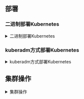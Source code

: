 ## 部署

### 二进制部署Kubernetes

<details>
<summary>二进制部署Kubernetes</summary>

> 

准备环境

```
1、关闭防⽕墙和selinux
2、关闭交换空间：
临时关闭：swapoff -a
永久关闭：
vi /etc/fstab
找到如下内容：注释或删除
#/dev/sdX none swap sw 0 0
3、做域名解析
vi etc/hosts
192.168.209.143 k8s-master
192.168.209.11 k8s-node1
192.168.209.12 k8s-node2
```

#### k8s-master

<details>
<summary>k8s-master</summary>

> 

1、下载cfssl工具

```
wget https://pkg.cfssl.org/R1.2/cfssl_linux-amd64
wget https://pkg.cfssl.org/R1.2/cfssljson_linux-amd64
wget https://pkg.cfssl.org/R1.2/cfssl-certinfo_linux-amd64
```

1-1、授予权限

```
chmod +x cfssl_linux-amd64 cfssljson_linux-amd64 cfssl-certinfo_linux-amd64
```

1-2、移动目录

```
mv cfssl_linux-amd64 /usr/local/bin/cfssl
mv cfssljson_linux-amd64 /usr/local/bin/cfssljson
mv cfssl-certinfo_linux-amd64 /usr/local/bin/cfssl-certinfo
```

1-3、生成etcd证书

```
mkdir cert
cd cert/
```

> vim ca-config.json

```
{
 "signing": {
   "default": {
     "expiry": "87600h"
   },
   "profiles": {
     "www": {
       "expiry": "87600h",
       "usages": [
         "signing",
         "key encipherment",
         "server auth",
         "client auth"
       ]
     }
   }
 }
}
```

> vim ca-csr.json

```
{
    "CN": "etcd CA",
    "key": {
        "algo": "rsa",
        "size": 2048
    },
    "names": [
        {
            "C": "CN",
            "L": "Beijing",
            "ST": "Beijing"
        }
    ]
}
```

> vim server-csr.json

```
{
    "CN": "etcd",
    "hosts": [
        "192.168.209.143",
        "192.168.209.11",
        "192.168.209.12"
    ],
    "key": {
        "algo": "rsa",
        "size": 2048
    },
    "names": [
        {
            "C": "CN",
            "L": "BeiJing",
            "ST": "BeiJing"
        }
    ]
}
```

1-4、生成ca证书

```
cfssl gencert -initca ca-csr.json | cfssljson -bare ca -
```

```
cfssl gencert -ca=ca.pem -ca-key=ca-key.pem -config=ca-config.json -profile=www server-csr.json | cfssljson -bare server
```

```
效果示例：
[root@k8s-master cert] ls *pem
ca-key.pem ca.pem server-key.pem server.pem

server.pem 要用的证书
server-key.pem 要用的私钥
```

</details>

#### k8s-master & k8s-node

<details>
<summary>k8s-master & k8s-node</summary>

> 

1、安装Etcd

```
wget https://github.com/etcd-io/etcd/releases/download/v3.2.12/etcd-v3.2.12-linux-amd64.tar.gz
```

```
mkdir /opt/etcd/{bin,cfg,ssl} -p 
tar zxvf etcd-v3.2.12-linux-amd64.tar.gz
mv etcd-v3.2.12-linux-amd64/{etcd,etcdctl} /opt/etcd/bin/
```

1-1、编写配置文件

> vim /opt/etcd/cfg/etcd

```
#[Member]
ETCD_NAME="etcd01"
ETCD_DATA_DIR="/var/lib/etcd/default.etcd"
ETCD_LISTEN_PEER_URLS="https://192.168.209.143:2380"
ETCD_LISTEN_CLIENT_URLS="https://192.168.209.143:2379"
#[Clustering]
ETCD_INITIAL_ADVERTISE_PEER_URLS="https://192.168.209.143:2380"
ETCD_ADVERTISE_CLIENT_URLS="https://192.168.209.143:2379"
ETCD_INITIAL_CLUSTER="etcd01=https://192.168.209.143:2380,etcd02=https://192.168.209.11:2380,etcd03=https://192.168.209.12:2380"
ETCD_INITIAL_CLUSTER_TOKEN="etcd-cluster"
ETCD_INITIAL_CLUSTER_STATE="new"
```

**解释：**

```
#[Member]
ETCD_NAME="etcd01" #节点名称，各个节点不能相同
ETCD_DATA_DIR="/var/lib/etcd/default.etcd"
ETCD_LISTEN_PEER_URLS="https://192.168.209.143:2380" #写每个节点自己的ip
ETCD_LISTEN_CLIENT_URLS="https://192.168.209.143:2379" #写每个节点自己的ip
#[Clustering]
ETCD_INITIAL_ADVERTISE_PEER_URLS="https://192.168.209.143:2380" #写每个节点的ip
ETCD_ADVERTISE_CLIENT_URLS="https://192.168.209.143:2379" #写每个节点的ip
ETCD_INITIAL_CLUSTER="etcd01=https://192.168.209.143:2380,etcd02=https://192.168.209.11:2380,etcd03=https://192.168.209.12:2380"
ETCD_INITIAL_CLUSTER_TOKEN="etcd-cluster"
ETCD_INITIAL_CLUSTER_STATE="new"

* ETCD_NAME 节点名称,每个节点名称不⼀样
* ETCD_DATA_DIR 存储数据⽬录(他是⼀个数据库，不是存在内存的，存在硬盘中的，所有和k8s
有关的信息都会存到etcd⾥面的)
* ETCD_LISTEN_PEER_URLS 集群通信监听地址
* ETCD_LISTEN_CLIENT_URLS 客户端访问监听地址
* ETCD_INITIAL_ADVERTISE_PEER_URLS 集群通告地址
* ETCD_ADVERTISE_CLIENT_URLS 客户端通告地址
* ETCD_INITIAL_CLUSTER 集群节点地址
* ETCD_INITIAL_CLUSTER_TOKEN 集群Token
* ETCD_INITIAL_CLUSTER_STATE 加⼊集群的当前状态，new是新集群，existing表示加⼊已有集群
```

1-2、配置systemctl管理Etcd

> vim /usr/lib/systemd/system/etcd.service

```
[Unit]
Description=Etcd Server
After=network.target
After=network-online.target
Wants=network-online.target
[Service]
Type=notify
EnvironmentFile=/opt/etcd/cfg/etcd
ExecStart=/opt/etcd/bin/etcd \
--name=${ETCD_NAME} \
--data-dir=${ETCD_DATA_DIR} \
--listen-peer-urls=${ETCD_LISTEN_PEER_URLS} \
--listen-client-urls=${ETCD_LISTEN_CLIENT_URLS},http://127.0.0.1:2379 \
--advertise-client-urls=${ETCD_ADVERTISE_CLIENT_URLS} \
--initial-advertise-peer-urls=${ETCD_INITIAL_ADVERTISE_PEER_URLS} \
--initial-cluster=${ETCD_INITIAL_CLUSTER} \
--initial-cluster-token=${ETCD_INITIAL_CLUSTER_TOKEN} \
--initial-cluster-state=new \
--cert-file=/opt/etcd/ssl/server.pem \
--key-file=/opt/etcd/ssl/server-key.pem \
--peer-cert-file=/opt/etcd/ssl/server.pem \
--peer-key-file=/opt/etcd/ssl/server-key.pem \
--trusted-ca-file=/opt/etcd/ssl/ca.pem \
--peer-trusted-ca-file=/opt/etcd/ssl/ca.pem
Restart=on-failure
LimitNOFILE=65536
[Install]
WantedBy=multi-user.target
```

1、k8s-master传输证书

```
cd /root/cert/
cp ca*pem server*pem /opt/etcd/ssl
scp ca*pem server*pem k8s-node1:/opt/etcd/ssl
scp ca*pem server*pem k8s-node2:/opt/etcd/ssl
```

2、全部设置开机启动

```
systemctl daemon-reload
systemctl start etcd
systemctl enable etcd
```

3、检查Etcd集群状态

```
/opt/etcd/bin/etcdctl --ca-file=/opt/etcd/ssl/ca.pem --cert-file=/opt/etcd/ssl/server.pem --key-file=/opt/etcd/ssl/server-key.pem --endpoints="https://192.168.209.143:2379,https://192.168.209.11:2379,https://192.168.209.12:2379" cluster-health
```

**成功示例：**

```
member 7bf5e8410987571e is healthy: got healthy result from https://192.168.209.12:2379
member b9b1e4107f37b0bc is healthy: got healthy result from https://192.168.209.11:2379
member b9e4274e43b72901 is healthy: got healthy result from https://192.168.209.143:2379
cluster is healthy
```

</details>

#### 部署flannel网络插件

<details>
<summary>部署flannel网络插件</summary>

> 

> 在node节点部署，如果没有在master部署应用，那就不要在master部署flannel，他是用来给所有 的容器用来通信的。

1、将生成的证书copy到剩下的机器上面

```
scp -r /root/cert/ k8s-node1:/root/
```

```
cd cert
```

2、使用 etcdctl 命令设置 flannel 的网络配置在 etcd 中

```
/opt/etcd/bin/etcdctl --ca-file=ca.pem --cert-file=server.pem --key-file=server-key.pem --endpoints="https://192.168.209.143:2379,https://192.168.209.11:2379,https://192.168.209.12:2379" set /coreos.com/network/config '{ "Network": "172.17.0.0/16", "Backend": { "Type": "vxlan" } }'
```

**以下步骤在规划的每个node节点都操作。**

3、下载Flannel插件安装包

```
wget https://github.com/coreos/flannel/releases/download/v0.10.0/flannel-v0.10.0-linux-amd64.tar.gz
tar zxvf flannel-v0.10.0-linux-amd64.tar.gz
mkdir -pv /opt/kubernetes/bin
mv flanneld mk-docker-opts.sh /opt/kubernetes/bin
```

4、配置Flannel

```
mkdir -p /opt/kubernetes/cfg/
vim /opt/kubernetes/cfg/flanneld
```

```
cat /opt/kubernetes/cfg/flanneld

FLANNEL_OPTIONS="--etcd-endpoints=https://192.168.209.143:2379,https://192.168.209.11:2379,https://192.168.209.12:2379 -etcd-cafile=/opt/etcd/ssl/ca.pem -etcd-certfile=/opt/etcd/ssl/server.pem -etcd-keyfile=/opt/etcd/ssl/server-key.pem"
```

5、配置systemctl启动Flannel

```
vim /usr/lib/systemd/system/flanneld.service

[Unit]
Description=Flanneld overlay address etcd agent
After=network-online.target network.target
Before=docker.service
[Service]
Type=notify
EnvironmentFile=/opt/kubernetes/cfg/flanneld
ExecStart=/opt/kubernetes/bin/flanneld --ip-masq $FLANNEL_OPTIONS
ExecStartPost=/opt/kubernetes/bin/mk-docker-opts.sh -k DOCKER_NETWORK_OPTIONS -d /run/flannel/subnet.env
Restart=on-failure

[Install]
WantedBy=multi-user.target
```

6、配置Docker的启动项

> 配置Docker启动指定⼦网段：可以将源文件直接覆盖掉

```
vim /usr/lib/systemd/system/docker.service

[Unit]
Description=Docker Application Container Engine
Documentation=https://docs.docker.com
After=network-online.target firewalld.service
Wants=network-online.target
[Service]
Type=notify
EnvironmentFile=/run/flannel/subnet.env
ExecStart=/usr/bin/dockerd $DOCKER_NETWORK_OPTIONS
ExecReload=/bin/kill -s HUP $MAINPID
LimitNOFILE=infinity
LimitNPROC=infinity
LimitCORE=infinity
TimeoutStartSec=0
Delegate=yes
KillMode=process
Restart=on-failure
StartLimitBurst=3
StartLimitInterval=60s
[Install]
WantedBy=multi-user.target
```

7、重启flannel和docker

```
systemctl daemon-reload
systemctl start flanneld
systemctl enable flanneld etcd docker
systemctl restart docker
```

8、测试

```
node1 :
$ ip -a
找到docker的地址，去node2 ping

node2 :
$ ip -a
找到docker 地址  去node1 ping
```

</details>

#### 在Master节点部署组件

<details>
<summary>在Master节点部署组件</summary>

> 

##### 准备证书

<details>
<summary>准备证书</summary>

> 

> 部署Kubernetes之前⼀定要确保etcd、flannel、docker是正常工作的，否则先解决问题再继续。
> 检查etcd：
> /opt/etcd/bin/etcdctl --ca-file=/opt/etcd/ssl/ca.pem --cert-file=/opt/etcd/ssl/server.pem --key-file=/opt/etcd/ssl/server-key.pem --endpoints="https://192.168.209.143:2379,https://192.168.209.11:2379,https://192.168.209.12:2379" cluster-health

1、生成证书（给api-server创建的证书，别的服务访问api-server的时候需要通过证书认证
）

```
mkdir -p /opt/crt/
cd /opt/crt/
vim ca-config.json

{
    "signing": {
        "default": {
            "expiry": "87600h"
        },
        "profiles": {
            "kubernetes": {
                "expiry": "87600h",
                "usages": [
                    "signing",
                    "key encipherment",
                    "server auth",
                    "client auth"
                ]
            }
        }
    }
}
```

```
vim ca-csr.json  #定义生产签名所需要的信息参数

{
    "CN": "kubernetes",
    "key": {
        "algo": "rsa",
        "size": 2048
    },
    "names": [
        {
            "C": "CN",
            "L": "Beijing",
            "ST": "Beijing",
            "O": "k8s",
            "OU": "System"
        }
    ]
}
```

2、生产ca证书和私钥

```
cfssl gencert -initca ca-csr.json | cfssljson -bare ca -
```

3、生成apiserver证书

```
vim server-csr.json

{
    "CN": "kubernetes",
    "hosts": [
        "10.0.0.1", 	#这是后⾯dns要使用的虚拟网络的网关，不用改，就用这个切忌
        "127.0.0.1",
        "192.168.209.143", 	# master的IP地址。
        "192.168.209.11",
        "192.168.209.12",
        "kubernetes",
        "kubernetes.default",
        "kubernetes.default.svc",
        "kubernetes.default.svc.cluster",
        "kubernetes.default.svc.cluster.local"
    ],
    "key": {
        "algo": "rsa",
        "size": 2048
    },
    "names": [
        {
            "C": "CN",
            "L": "BeiJing",
            "ST": "BeiJing",
            "O": "k8s",
            "OU": "System"
        }
    ]
}
```

```
cfssl gencert -ca=ca.pem -ca-key=ca-key.pem -config=ca-config.json -profile=kubernetes server-csr.json | cfssljson -bare server
```

4、生成kube-proxy证书

```
vim kube-proxy-csr.json

{
    "CN": "system:kube-proxy",
    "hosts": [],
    "key": {
        "algo": "rsa",
        "size": 2048
    },
    "names": [
        {
            "C": "CN",
            "L": "BeiJing",
            "ST": "BeiJing",
            "O": "k8s",
            "OU": "System"
        }
    ]
}
```

```
cfssl gencert -ca=ca.pem -ca-key=ca-key.pem -config=ca-config.json -profile=kubernetes kube-proxy-csr.json | cfssljson -bare kube-proxy
```

最终效果：

```
[root@master crt]# ls *.pem

ca-key.pem  ca.pem  kube-proxy-key.pem  kube-proxy.pem  server-key.pem  server.pem
```

</details>

##### master节点部署apiserver组件

<details>
<summary>master节点部署apiserver组件</summary>

> 

1、下载二进制包

```
wget https://dl.k8s.io/v1.11.10/kubernetes-server-linux-amd64.tar.gz
mkdir /opt/kubernetes/{bin,cfg,ssl} -pv
tar zxvf kubernetes-server-linux-amd64.tar.gz

cd kubernetes/server/bin
cp kube-apiserver kube-scheduler kube-controller-manager kubectl /opt/kubernetes/bin

因为在本机生成的证书 直接拷贝即可
cp /opt/crt/*.pem /opt/kubernetes/ssl/
```

2、创建token文件

```
cd /opt/kubernetes/cfg/
vim token.csv

674c457d4dcf2eefe4920d7dbb6b0ddc,kubelet-bootstrap,10001,"system:kubelet-bootstrap"
第⼀列：随机字符串，自⼰可生成
第二列：用户名
第三列：UID
第四列：用户组
```

3、创建apiserver配置文件

```
cd /opt/kubernetes/cfg
vim kube-apiserver	#不要有多余空格换行等

KUBE_APISERVER_OPTS="--logtostderr=true \
--v=4 \
--etcd-servers=https://192.168.209.143:2379,https://192.168.209.11:2379,https://192.168.209.12:2379 \
--bind-address=192.168.209.143 \#master的ip地址，就是安装api-server的机器地址
--secure-port=6443 \
--advertise-address=192.168.209.143 \
--allow-privileged=true \
--service-cluster-ip-range=10.0.0.0/24 \ #这里就用这个网段切记不要修改
--enable-admission-plugins=NamespaceLifecycle,LimitRanger,ServiceAccount,ResourceQuota,NodeRestriction \
--authorization-mode=RBAC,Node \
--enable-bootstrap-token-auth \
--token-auth-file=/opt/kubernetes/cfg/token.csv \
--service-node-port-range=30000-50000 \
--tls-cert-file=/opt/kubernetes/ssl/server.pem \
--tls-private-key-file=/opt/kubernetes/ssl/server-key.pem \
--client-ca-file=/opt/kubernetes/ssl/ca.pem \
--service-account-key-file=/opt/kubernetes/ssl/ca-key.pem \
--etcd-cafile=/opt/etcd/ssl/ca.pem \
--etcd-certfile=/opt/etcd/ssl/server.pem \
--etcd-keyfile=/opt/etcd/ssl/server-key.pem"
```

```
参数说明：

* --logtostderr 启用⽇志 
* --v ⽇志等级 
* --etcd-servers etcd集群地址 
* --bind-address 监听地址 
* --secure-port https安全端⼝ 
* --advertise-address 集群通告地址 
* --allow-privileged 启用授权 
* --service-cluster-ip-range Service虚拟IP地址段 
* --enable-admission-plugins 准⼊控制模块 
* --authorization-mode 认证授权，启用RBAC授权和节点自管理 
* --enable-bootstrap-token-auth 启用TLS bootstrap功能，后面会讲到 
* --token-auth-file token文件 
* --service-node-port-range Service Node类型默认分配端⼝范围
```

4、systemd管理apiserver

```
cd /usr/lib/systemd/system
vim kube-apiserver.service

[Unit]
Description=Kubernetes API Server
Documentation=https://github.com/kubernetes/kubernetes

[Service]
EnvironmentFile=-/opt/kubernetes/cfg/kube-apiserver
ExecStart=/opt/kubernetes/bin/kube-apiserver $KUBE_APISERVER_OPTS
Restart=on-failure

[Install]
WantedBy=multi-user.target
```

```
systemctl daemon-reload
systemctl enable kube-apiserver
systemctl start kube-apiserver
systemctl status kube-apiserver
```

</details>

##### master节点部署schduler组件

<details>
<summary>master节点部署schduler组件</summary>

> 

1、创建schduler配置文件

```
vim /opt/kubernetes/cfg/kube-scheduler

KUBE_SCHEDULER_OPTS="--logtostderr=true \
--v=4 \
--master=127.0.0.1:8080 \
--leader-elect"
```

```
参数说明：
* --master 连接本地apiserver
* --leader-elect 当该组件启动多个时，自动选举（HA）
```

2、systemd管理schduler组件

```
cd /usr/lib/systemd/system/
vim kube-scheduler.service

[Unit]
Description=Kubernetes Scheduler
Documentation=https://github.com/kubernetes/kubernetes
[Service]
EnvironmentFile=/opt/kubernetes/cfg/kube-scheduler
ExecStart=/opt/kubernetes/bin/kube-scheduler $KUBE_SCHEDULER_OPTS
Restart=on-failure
[Install]
WantedBy=multi-user.target
```

3、启动

```
systemctl daemon-reload
systemctl enable kube-scheduler
systemctl start kube-scheduler
systemctl status kube-scheduler
```

</details>

##### master节点部署controller-manager组件

<details>
<summary>master节点部署controller-manager组件</summary>

> 

1、创建controller-manager配置文件

```
cd /opt/kubernetes/cfg/
vim kube-controller-manager

KUBE_CONTROLLER_MANAGER_OPTS="--logtostderr=true \
--v=4 \
--master=127.0.0.1:8080 \
--leader-elect=true \
--address=127.0.0.1 \
--service-cluster-ip-range=10.0.0.0/24 \	#这是后⾯dns要使用的虚拟网络，不用改，就用这个 切忌
--cluster-name=kubernetes \
--cluster-signing-cert-file=/opt/kubernetes/ssl/ca.pem \
--cluster-signing-key-file=/opt/kubernetes/ssl/ca-key.pem \
--root-ca-file=/opt/kubernetes/ssl/ca.pem \
--service-account-private-key-file=/opt/kubernetes/ssl/ca-key.pem"
```

2、systemd管理controller-manager组件

```
cd /usr/lib/systemd/system/
vim kube-controller-manager.service

[Unit]
Description=Kubernetes Controller Manager
Documentation=https://github.com/kubernetes/kubernetes
[Service]
EnvironmentFile=-/opt/kubernetes/cfg/kube-controller-manager
ExecStart=/opt/kubernetes/bin/kube-controller-manager $KUBE_CONTROLLER_MANAGER_OPTS
Restart=on-failure
[Install]
WantedBy=multi-user.target
```

3、启动

```
systemctl daemon-reload
systemctl enable kube-controller-manager
systemctl start kube-controller-manager
systemctl status kube-controller-manager.service
```

4、通过kubectl⼯具查看当前集群组件状态

```
[root@master system]# /opt/kubernetes/bin/kubectl get cs
```

效果示例：

```
NAME                 STATUS    MESSAGE              ERROR
controller-manager   Healthy   ok
scheduler            Healthy   ok
etcd-1               Healthy   {"health": "true"}
etcd-0               Healthy   {"health": "true"}
etcd-2               Healthy   {"health": "true"}
```

</details>

</details>

### 在Node节点部署组件

<details>
<summary>在Node节点部署组件</summary>

> 

#### 前置准备

<details>
<summary>前置准备</summary>

> 

**下面这些操作在master节点完成**

1、将kubelet-bootstrap用户绑定到系统集群⻆⾊

```
ln -s /opt/kubernetes/bin/kubectl  /usr/bin/kubectl
```

```
/opt/kubernetes/bin/kubectl create clusterrolebinding kubelet-bootstrap --clusterrole=system:node-bootstrapper --user=kubelet-bootstrap
```

2、创建kubeconfig文件

```
cd /opt/crt/
```

```
KUBE_APISERVER="https://192.168.209.143:6443" 
BOOTSTRAP_TOKEN=674c457d4dcf2eefe4920d7dbb6b0ddc

写你master的ip地址，集群中就写负载均衡的ip地址
```

3、设置集群参数

```
/opt/kubernetes/bin/kubectl config set-cluster kubernetes --certificate-authority=ca.pem --embed-certs=true --server=${KUBE_APISERVER}  --kubeconfig=bootstrap.kubeconfig
```

4、设置客户端认证参数

```
/opt/kubernetes/bin/kubectl config set-credentials kubelet-bootstrap --token=${BOOTSTRAP_TOKEN} --kubeconfig=bootstrap.kubeconfig
```

5、设置上下文参数

```
/opt/kubernetes/bin/kubectl config set-context default  --cluster=kubernetes  --user=kubelet-bootstrap --kubeconfig=bootstrap.kubeconfig
```

6、设置默认上下文

```
/opt/kubernetes/bin/kubectl config use-context default --kubeconfig=bootstrap.kubeconfig
```

7、创建kube-proxy kubeconfig文件

```
/opt/kubernetes/bin/kubectl config set-cluster kubernetes  --certificate-authority=ca.pem  --embed-certs=true  --server=${KUBE_APISERVER}  --kubeconfig=kube-proxy.kubeconfig
```

```
/opt/kubernetes/bin/kubectl config set-credentials kube-proxy  --client-certificate=kube-proxy.pem  --client-key=kube-proxy-key.pem  --embed-certs=true  --kubeconfig=kube-proxy.kubeconfig
```

```
/opt/kubernetes/bin/kubectl config set-context default --cluster=kubernetes --user=kube-proxy --kubeconfig=kube-proxy.kubeconfig
```

```
/opt/kubernetes/bin/kubectl config use-context default --kubeconfig=kube-proxy.kubeconfig
```

**效果示例：**

```
ls *.kubeconfig

bootstrap.kubeconfig kube-proxy.kubeconfig
```

8、将这两个 kubeconfig 文件拷贝到 Node 节点 /opt/kubernetes/cfg ⽬录下

```
scp *.kubeconfig k8s-node1:/opt/kubernetes/cfg/
```

</details>

#### 部署kubelet组件

<details>
<summary>部署kubelet组件</summary>

> 

1、将master中下载的二进制包中的kubelet和kube-proxy拷贝到node节点/opt/kubernetes/bin⽬录下

```
cd /root/kubernetes/server/bin/
scp kubelet kube-proxy k8s-node1:/opt/kubernetes/bin/
```

**下面这些操作在node节点完成**
2、创建kubelet配置文件

```
vim /opt/kubernetes/cfg/kubelet

KUBELET_OPTS="--logtostderr=true \
--v=4 \
--hostname-override=192.168.209.11 \	#每个节点自⼰的ip地址
--kubeconfig=/opt/kubernetes/cfg/kubelet.kubeconfig \
--bootstrap-kubeconfig=/opt/kubernetes/cfg/bootstrap.kubeconfig \
--config=/opt/kubernetes/cfg/kubelet.config \
--cert-dir=/opt/kubernetes/ssl \
--pod-infra-container-image=registry.cn-hangzhou.aliyuncs.com/google-containers/pause-amd64:3.0"	#这个镜像需要提前下载
```

```
下载镜像：
docker pull registry.cn-hangzhou.aliyuncs.com/google-containers/pause-amd64:3.0
```

```
参数说明：
--hostname-override 在集群中显示的主机名
--kubeconfig 指定kubeconfig文件位置，会自动生成
--bootstrap-kubeconfig 指定刚才生成的bootstrap.kubeconfig文件
--cert-dir 颁发证书存放位置
--pod-infra-container-image 管理Pod网络的镜像
```

3、kubelet.config配置

> /opt/kubernetes/cfg/kubelet.config配置

```
vim /opt/kubernetes/cfg/kubelet.config

kind: KubeletConfiguration
apiVersion: kubelet.config.k8s.io/v1beta1
address: 192.168.209.11 #写你机器的ip地址
port: 10250
readOnlyPort: 10255
cgroupDriver: cgroupfs
clusterDNS: ["10.0.0.2"] #不要改，就是这个ip地址
clusterDomain: cluster.local.
failSwapOn: false
authentication:
anonymous:
enabled: true
webhook:
enabled: false
```

4、systemd管理kubelet组件

```
vim /usr/lib/systemd/system/kubelet.service

[Unit]
Description=Kubernetes Kubelet
After=docker.service
Requires=docker.service
[Service]
EnvironmentFile=/opt/kubernetes/cfg/kubelet
ExecStart=/opt/kubernetes/bin/kubelet $KUBELET_OPTS
Restart=on-failure
KillMode=process
[Install]
WantedBy=multi-user.target
```

5、启动kubelet

```
systemctl daemon-reload
systemctl enable kubelet
systemctl start kubelet
```

6、查看申请加入集群的节点

```
/opt/kubernetes/bin/kubectl get csr

NAME                                                   AGE       REQUESTOR           CONDITION
node-csr-3Qm5ndW4_aKjhhWSKhLhSfGw_tq04C6pkTG0gEDLpJ0   11s       kubelet-bootstrap   Pending
node-csr-ldXf2ozPyVVGz8Hs5ND8njKmbQ7kFO5nvVitVPgAKIA   7m        kubelet-bootstrap   Pending
```

7、master审批通过允许加入集群

> 启动后还没加⼊到集群中，需要手动允许该节点才可以。在Master节点查看请求签名的Node

```
/opt/kubernetes/bin/kubectl certificate approve XXXXID

xxxid 指的是上一步的NAME这⼀列
```

8、再次检查证书签名状态

```
/opt/kubernetes/bin/kubectl get csr

NAME                                                   AGE       REQUESTOR           CONDITION
node-csr-3Qm5ndW4_aKjhhWSKhLhSfGw_tq04C6pkTG0gEDLpJ0   3m        kubelet-bootstrap   Approved,Issued
node-csr-ldXf2ozPyVVGz8Hs5ND8njKmbQ7kFO5nvVitVPgAKIA   10m       kubelet-bootstrap   Approved,Issued

输出中可以看到，两个证书签名请求（CSR）的状态都已经变为 Approved,Issued。这意味着这些 CSR 不仅已经被批准，而且相应的证书也已经被签发并可以供节点使用。

现在，可以检查相应的节点是否已经成功加入到 Kubernetes 集群中，并且状态是否为 Ready。使用以下命令来查看集群中的节点状态：
```

9、查看集群节点信息

```
/opt/kubernetes/bin/kubectl get node

NAME             STATUS    ROLES     AGE       VERSION
192.168.209.11   Ready     <none>    3m        v1.11.10
192.168.209.12   Ready     <none>    3m        v1.11.10
```

</details>

#### 部署kube-proxy组件

<details>
<summary>部署kube-proxy组件</summary>

> 

**在所有node节点进行**

1、创建kube-proxy配置文件

```
vim /opt/kubernetes/cfg/kube-proxy

KUBE_PROXY_OPTS="--logtostderr=true \
--v=4 \
--hostname-override=192.168.209.143 \	#写每个node节点ip
--cluster-cidr=10.0.0.0/24 \	#不要改，就是这个ip
--kubeconfig=/opt/kubernetes/cfg/kube-proxy.kubeconfig"
```

2、systemd管理kube-proxy组件

```
cd /usr/lib/systemd/system
vim  /usr/lib/systemd/system/kube-proxy.service

[Unit]
Description=Kubernetes Proxy
After=network.target
[Service]
EnvironmentFile=-/opt/kubernetes/cfg/kube-proxy
ExecStart=/opt/kubernetes/bin/kube-proxy $KUBE_PROXY_OPTS
Restart=on-failure
[Install]
WantedBy=multi-user.target
```

3、启动

```
systemctl daemon-reload
systemctl enable kube-proxy
systemctl start kube-proxy
```

4、在master查看集群状态

```
/opt/kubernetes/bin/kubectl get node

NAME             STATUS    ROLES     AGE       VERSION
192.168.209.11   Ready     <none>    5h        v1.11.10
192.168.209.12   Ready     <none>    5h        v1.11.10
```

5、查看集群组件的状态

```
opt/kubernetes/bin/kubectl get cs

NAME                 STATUS    MESSAGE              ERROR
controller-manager   Healthy   ok
scheduler            Healthy   ok
etcd-1               Healthy   {"health": "true"}
etcd-2               Healthy   {"health": "true"}
etcd-0               Healthy   {"health": "true"}
```

</details>

#### 部署Dashboard（Web UI）

<details>
<summary>部署Dashboard（Web UI）</summary>

> 

1、部署Pod，提供Web服务

```
mkdir webui
cd webui/
vim dashboard-deployment.yaml

apiVersion: apps/v1beta2
kind: Deployment
metadata:
  name: kubernetes-dashboard
  namespace: kube-system
  labels:
    k8s-app: kubernetes-dashboard
    kubernetes.io/cluster-service: "true"
    addonmanager.kubernetes.io/mode: Reconcile
spec:
  selector:
    matchLabels:
      k8s-app: kubernetes-dashboard
  template:
    metadata:
      labels:
        k8s-app: kubernetes-dashboard
      annotations:
        scheduler.alpha.kubernetes.io/critical-pod: ''
    spec:
      serviceAccountName: kubernetes-dashboard
      containers:
        - name: kubernetes-dashboard
          image: registry.cn-hangzhou.aliyuncs.com/kube_containers/kubernetes-dashboard-amd64:v1.8.1
          resources:
            limits:
              cpu: 100m
              memory: 300Mi
            requests:
              cpu: 100m
              memory: 100Mi
          ports:
            - containerPort: 9090
              protocol: TCP
          livenessProbe:
            httpGet:
              scheme: HTTP
              path: /
              port: 9090
            initialDelaySeconds: 30
            timeoutSeconds: 30
      tolerations:
        - key: "CriticalAddonsOnly"
          operator: "Exists"
```

2、授权访问apiserver获取信息

```
vim dashboard-rbac.yaml

apiVersion: v1
kind: ServiceAccount
metadata:
  labels:
    k8s-app: kubernetes-dashboard
    addonmanager.kubernetes.io/mode: Reconcile
  name: kubernetes-dashboard
  namespace: kube-system

---

kind: ClusterRoleBinding
apiVersion: rbac.authorization.k8s.io/v1beta1
metadata:
  name: kubernetes-dashboard-minimal
  namespace: kube-system
  labels:
    k8s-app: kubernetes-dashboard
    addonmanager.kubernetes.io/mode: Reconcile
roleRef:
  apiGroup: rbac.authorization.k8s.io
  kind: ClusterRole
  name: cluster-admin
subjects:
  - kind: ServiceAccount
    name: kubernetes-dashboard
    namespace: kube-system
[root@k8s-master webui]# cat dashboard-service.yaml
apiVersion: v1
kind: Service
metadata:
  name: kubernetes-dashboard
  namespace: kube-system
  labels:
    k8s-app: kubernetes-dashboard
    kubernetes.io/cluster-service: "true"
    addonmanager.kubernetes.io/mode: Reconcile
spec:
  type: NodePort
  selector:
    k8s-app: kubernetes-dashboard
  ports:
    - port: 80
      targetPort: 9090
```

3、发布服务，提供对外访问

```
/opt/kubernetes/bin/kubectl create -f dashboard-rbac.yaml
/opt/kubernetes/bin/kubectl create -f dashboard-deployment.yaml
/opt/kubernetes/bin/kubectl create -f dashboard-service.yaml
```

4、等待数分钟，查看资源状态，查看名称空间

```
/opt/kubernetes/bin/kubectl get all -n kube-system

NAME READY STATUS RESTARTS 
 AGE
pod/kubernetes-dashboard-d9545b947-442ft 1/1 Running 0 
 21m
NAME TYPE CLUSTER-IP EXTERNAL-IP PORT
(S) AGE
service/kubernetes-dashboard NodePort 10.0.0.143 <none> 80:4
7520/TCP 21m
NAME DESIRED CURRENT UP-TO-DATE A
VAILABLE AGE
deployment.apps/kubernetes-dashboard 1 1 1 1
 21m
NAME DESIRED CURRENT READ
Y AGE
replicaset.apps/kubernetes-dashboard-d9545b947 1 1 1 
 21m
```

5、查看访问端⼝，查看指定命名空间的服务

```
/opt/kubernetes/bin/kubectl get svc -n kube-system

NAME                   TYPE       CLUSTER-IP   EXTERNAL-IP   PORT(S)        AGE
kubernetes-dashboard   NodePort   10.0.0.125   <none>        80:48876/TCP   2m
```

6、测试

```
运行⼀个测试示例--在master节点先安装docker服务
创建⼀个Nginx Web，判断集群是否正常
/opt/kubernetes/bin/kubectl run nginx --image=daocloud.io/nginx --replicas=3
/opt/kubernetes/bin/kubectl expose deployment nginx --port=88 --target-port=80 --type=NodePort
/opt/kubernetes/bin/kubectl delete -f deployment --all
在master上面查看：
查看Pod，Service：
/opt/kubernetes/bin/kubectl get pods #需要等⼀会

NAME READY STATUS RESTARTS AGE
nginx-64f497f8fd-fjgt2 1/1 Running 3 28d
nginx-64f497f8fd-gmstq 1/1 Running 3 28d
nginx-64f497f8fd-q6wk9 1/1 Running 3 28d

查看pod详细信息：
/opt/kubernetes/bin/kubectl describe pod nginx-64f497f8fd-fjgt2
/opt/kubernetes/bin/kubectl get svc

NAME TYPE CLUSTER-IP EXTERNAL-IP PORT(S) 
 AGE
kubernetes ClusterIP 10.0.0.1 <none> 443/TCP 
 28d
nginx NodePort 10.0.0.175 <none> 88:38696/TCP 
 28d

访问nodeip加端⼝
打开浏览器输⼊：http://192.168.209.11:38696
恭喜你，集群部署成功！
```

</details>

</details>

</details>

### kuberadm方式部署Kubernetes

<details>
<summary>kuberadm方式部署Kubernetes</summary>

> 

0、配置yum源

```
cat <<EOF > /etc/yum.repos.d/kubernetes.repo
[kubernetes]
name=Kubernetes
baseurl=https://mirrors.aliyun.com/kubernetes/yum/repos/kubernetes-el7-x86_64
enabled=1
gpgcheck=0
repo_gpgcheck=0
gpgkey=https://mirrors.aliyun.com/kubernetes/yum/doc/yum-key.gpg https://mirrors.aliyun.com/kubernetes/yum/doc/rpm-package-key.gpg
EOF
```

1、获取镜像

> 这里部署k8sv1.19.1版本
> 所有节点都必须有镜像

#### 在所有节点安装kubeadm和kubelet、kubectl

<details>
<summary>在所有节点安装kubeadm和kubelet、kubectlKubernetes</summary>

> 

1、下载1.19.1版本

```
yum install -y kubelet-1.19.1-0.x86_64 kubeadm-1.19.1-0.x86_64 kubectl-1.19.1-0.x86_64 ipvsadm
```

2、加载ipvs相关内核模块

```
modprobe ip_vs && modprobe ip_vs_rr && modprobe ip_vs_wrr && modprobe ip_vs_sh && modprobe nf_conntrack_ipv4
```

3、编辑文件添加开机启动

```
modprobe ip_vs
modprobe ip_vs_rr
modprobe ip_vs_wrr
modprobe ip_vs_sh
modprobe nf_conntrack_ipv4
chmod +x /etc/rc.local
```

4、配置转发相关参数，否则可能会出错

```
cat <<EOF > /etc/sysctl.d/k8s.conf
net.bridge.bridge-nf-call-ip6tables = 1
net.bridge.bridge-nf-call-iptables = 1
vm.swappiness=0
EOF
```

5、使配置生效

```
sysctl --system
```

6、如果net.bridge.bridge-nf-call-iptables报错，加载br_netfilter模块

```
modprobe br_netfilter
sysctl -p /etc/sysctl.d/k8s.conf
```

7、查看是否加载成功

```
lsmod | grep ip_vs
```

</details>

#### 所有主机配置启动kubelet

<details>
<summary>所有主机配置启动kubelet</summary>

> 

1、配置kubelet使用pause镜像

```
DOCKER_CGROUPS=`docker info|grep "Cgroup Driver"|awk '{print $3}'`

获取docker的驱动cgroups（linux提供的资源隔离限制）
设置变量DOCKER_CGROUPS 等于  docker驱动cgroups的值
```

2、配置kubelet的cgroups

```
阿里云的pause镜像
cat >/etc/sysconfig/kubelet<<EOF
KUBELET_EXTRA_ARGS="--cgroup-driver=$DOCKER_CGROUPS --pod-infra-container-image=registry.cn-hangzhou.aliyuncs.com/google_containers/pause-amd64:3.2"
EOF


或者 k8s官网的pause镜像
cat >/etc/sysconfig/kubelet<<EOF
KUBELET_EXTRA_ARGS="--cgroup-driver=$DOCKER_CGROUPS --pod-infra-container-image=k8s.gcr.io/pause:3.2"
EOF


或者直接用没有变量名，直接给cgroup值的
cat >/etc/sysconfig/kubelet<<EOF
KUBELET_EXTRA_ARGS="--cgroup-driver=cgroupfs --pod-infra-container-image=k8s.gcr.io/pause:3.2"
EOF
```

3、启动kubelet

```
systemctl daemon-reload
systemctl enable kubelet && systemctl restart kubelet
systemctl status kubelet

错误是正常现象，因为api-server还没有在master节点上初始化启动
报错误信息：
10⽉ 11 00:26:43 node1 systemd[1]: kubelet.service: main process exited, c
ode=exited, status=255/n/a
10⽉ 11 00:26:43 node1 systemd[1]: Unit kubelet.service entered failed sta
te.
10⽉ 11 00:26:43 node1 systemd[1]: kubelet.service failed.
运行 # journalctl -xefu kubelet 命令查看systemd⽇志才发现，真正的错误是：
 unable to load client CA file /etc/kubernetes/pki/ca.crt: open /etc/ku
bernetes/pki/ca.crt: no such file or directory
这个错误在运⾏kubeadm init 生成CA证书后会被自动解决，此处可先忽略。
简单地说就是在kubeadm init 之前kubelet会不断重启。
```

</details>

#### master节点初始化

<details>
<summary>master节点初始化</summary>

> 

1、初始化

```
kubeadm init --kubernetes-version=v1.19.1 --pod-network-cidr=10.244.0.0/16 --apiserver-advertise-address=192.168.229.11 --ignore-preflight-errors=Swap

apiserver-advertise-address=192.168.229.11 master的ip地址。
--kubernetes-version=v1.19.1 --更具具体版本进行修改
--pod-network-cidr=10.244.0.0/16 我们自定义pod给容器内指定的网段
--ignore-preflight-errors=Swap   忽略swap分区错误（我们已经关闭了swap，此处有没有都可以）
注意在检查⼀下swap分区是否关闭
一回车，就会自动的帮我们准备master运行所需要的组件，从k8s官网下载
```

2、在初始化的时候指定镜像源

```
kubeadm reset
kubeadm init --kubernetes-version=v1.19.1 --pod-network-cidr=10.244.0.0/16 --apiserver-advertise-address=192.168.229.11 --ignore-preflight-errors=Swap --image-repository=registry.aliyuncs.com/google_containers
```

**镜像准备好之后，再次进行初始化，依然拉取失败**

![image](https://github.com/user-attachments/assets/9d51e27a-3924-48e0-87af-7065cde4739a)

```
vim dockerPullv1.19.1.sh

#!/bin/bash
docker pull registry.cn-hangzhou.aliyuncs.com/google_containers/kube-controller-manager:v1.19.1
docker pull registry.cn-hangzhou.aliyuncs.com/google_containers/kube-proxy:v1.19.1
docker pull registry.cn-hangzhou.aliyuncs.com/google_containers/kube-apiserver:v1.19.1
docker pull registry.cn-hangzhou.aliyuncs.com/google_containers/kube-scheduler:v1.19.1
docker pull registry.cn-hangzhou.aliyuncs.com/google_containers/coredns:1.7.0
docker pull registry.cn-hangzhou.aliyuncs.com/google_containers/etcd:3.4.13-0
docker pull registry.cn-hangzhou.aliyuncs.com/google_containers/pause:3.2
```

重新打tag

> 下载完了之后需要将阿里云下载下来的所有镜像打成k8s.gcr.io/kube-controller-manage
> r:v1.19.1这样的tag

```
vim tagv1.19.1.sh

#!/bin/bash
docker tag registry.cn-hangzhou.aliyuncs.com/google_containers/kube-controller-manager:v1.19.1 k8s.gcr.io/kube-controller-manager:v1.19.1
docker tag registry.cn-hangzhou.aliyuncs.com/google_containers/kube-proxy:v1.19.1 k8s.gcr.io/kube-proxy:v1.19.1
docker tag registry.cn-hangzhou.aliyuncs.com/google_containers/kube-apiserver:v1.19.1 k8s.gcr.io/kube-apiserver:v1.19.1
docker tag registry.cn-hangzhou.aliyuncs.com/google_containers/kube-scheduler:v1.19.1 k8s.gcr.io/kube-scheduler:v1.19.1
docker tag registry.cn-hangzhou.aliyuncs.com/google_containers/coredns:1.7.0 k8s.gcr.io/coredns:1.7.0
docker tag registry.cn-hangzhou.aliyuncs.com/google_containers/etcd:3.4.13-0 k8s.gcr.io/etcd:3.4.13-0
docker tag registry.cn-hangzhou.aliyuncs.com/google_containers/pause:3.2 k8s.gcr.io/pause:3.2
```

3、执行脚本

```
chmod +x *.sh
bash dockerPullv1.19.1.sh
bash tagv1.19.1.sh
```

4、Mater重新完成初始化

```
kubeadm reset
kubeadm init --kubernetes-version=v1.19.1 --pod-network-cidr=10.244.0.0/16 --apiserver-advertise-address=192.168.229.11 --ignore-preflight-errors=Swap
```

5、执行Master初始化后的提示配置

```
mkdir -p $HOME/.kube
cp -i /etc/kubernetes/admin.conf $HOME/.kube/config
chown $(id -u):$(id -g) $HOME/.kube/config
```

6、查看node节点

```
kubectl get nodes

NAME STATUS ROLES AGE VERSION
k8s-master NotReady master 2m41s v1.17.4
```

</details>

#### 配置使用网络插件

<details>
<summary>配置使用网络插件</summary>

> 

1、用这个网络插件的配置文件kube-flannelv1.19.1.yaml

```
---
kind: Namespace
apiVersion: v1
metadata:
  name: kube-flannel
  labels:
    k8s-app: flannel
    pod-security.kubernetes.io/enforce: privileged
---
kind: ClusterRole
apiVersion: rbac.authorization.k8s.io/v1
metadata:
  labels:
    k8s-app: flannel
  name: flannel
rules:
- apiGroups:
  - ""
  resources:
  - pods
  verbs:
  - get
- apiGroups:
  - ""
  resources:
  - nodes
  verbs:
  - get
  - list
  - watch
- apiGroups:
  - ""
  resources:
  - nodes/status
  verbs:
  - patch
---
kind: ClusterRoleBinding
apiVersion: rbac.authorization.k8s.io/v1
metadata:
  labels:
    k8s-app: flannel
  name: flannel
roleRef:
  apiGroup: rbac.authorization.k8s.io
  kind: ClusterRole
  name: flannel
subjects:
- kind: ServiceAccount
  name: flannel
  namespace: kube-flannel
---
apiVersion: v1
kind: ServiceAccount
metadata:
  labels:
    k8s-app: flannel
  name: flannel
  namespace: kube-flannel
---
kind: ConfigMap
apiVersion: v1
metadata:
  name: kube-flannel-cfg
  namespace: kube-flannel
  labels:
    tier: node
    k8s-app: flannel
    app: flannel
data:
  cni-conf.json: |
    {
      "name": "cbr0",
      "cniVersion": "0.3.1",
      "plugins": [
        {
          "type": "flannel",
          "delegate": {
            "hairpinMode": true,
            "isDefaultGateway": true
          }
        },
        {
          "type": "portmap",
          "capabilities": {
            "portMappings": true
          }
        }
      ]
    }
  net-conf.json: |
    {
      "Network": "10.244.0.0/16",
      "EnableNFTables": false,
      "Backend": {
        "Type": "vxlan"
      }
    }
---
apiVersion: apps/v1
kind: DaemonSet
metadata:
  name: kube-flannel-ds
  namespace: kube-flannel
  labels:
    tier: node
    app: flannel
    k8s-app: flannel
spec:
  selector:
    matchLabels:
      app: flannel
  template:
    metadata:
      labels:
        tier: node
        app: flannel
    spec:
      affinity:
        nodeAffinity:
          requiredDuringSchedulingIgnoredDuringExecution:
            nodeSelectorTerms:
            - matchExpressions:
              - key: kubernetes.io/os
                operator: In
                values:
                - linux
      hostNetwork: true
      priorityClassName: system-node-critical
      tolerations:
      - operator: Exists
        effect: NoSchedule
      - key: node.kubernetes.io/not-ready
        operator: Exists
        effect: NoSchedule
      serviceAccountName: flannel
      initContainers:
      - name: install-cni-plugin
        image: docker.io/flannel/flannel-cni-plugin:v1.5.1-flannel2
        command:
        - cp
        args:
        - -f
        - /flannel
        - /opt/cni/bin/flannel
        volumeMounts:
        - name: cni-plugin
          mountPath: /opt/cni/bin
      - name: install-cni
        image: docker.io/flannel/flannel:v0.25.6
        command:
        - cp
        args:
        - -f
        - /etc/kube-flannel/cni-conf.json
        - /etc/cni/net.d/10-flannel.conflist
        volumeMounts:
        - name: cni
          mountPath: /etc/cni/net.d
        - name: flannel-cfg
          mountPath: /etc/kube-flannel/
      containers:
      - name: kube-flannel
        image: docker.io/flannel/flannel:v0.25.6
        command:
        - /opt/bin/flanneld
        args:
        - --ip-masq
        - --iface=ens33
        - --kube-subnet-mgr
        resources:
          requests:
            cpu: "100m"
            memory: "50Mi"
        securityContext:
          privileged: false
          capabilities:
            add: ["NET_ADMIN", "NET_RAW"]
        env:
        - name: POD_NAME
          valueFrom:
            fieldRef:
              fieldPath: metadata.name
        - name: POD_NAMESPACE
          valueFrom:
            fieldRef:
              fieldPath: metadata.namespace
        - name: EVENT_QUEUE_DEPTH
          value: "5000"
        volumeMounts:
        - name: run
          mountPath: /run/flannel
        - name: flannel-cfg
          mountPath: /etc/kube-flannel/
        - name: xtables-lock
          mountPath: /run/xtables.lock
      volumes:
      - name: run
        hostPath:
          path: /run/flannel
      - name: cni-plugin
        hostPath:
          path: /opt/cni/bin
      - name: cni
        hostPath:
          path: /etc/cni/net.d
      - name: flannel-cfg
        configMap:
          name: kube-flannel-cfg
      - name: xtables-lock
        hostPath:
          path: /run/xtables.lock
          type: FileOrCreate
```

2、创建flannel网络

```
kubectl apply -f kube-flannelv1.19.1.yaml
kubectl get pod -n kube-system
```

3、查看哪一个pod被分配到哪一个节点

```
kubectl get pod -n kube-system -o wide 

NAME                             READY   STATUS    RESTARTS   AGE   IP               NODE     NOMINATED NODE   READINESS GATES
coredns-f9fd979d6-58xgh          1/1     Running   0          91m   10.244.0.2       master   <none>           <none>
coredns-f9fd979d6-pj6rb          1/1     Running   0          82m   10.244.0.3       master   <none>           <none>
etcd-master                      1/1     Running   0          92m   192.168.229.11   master   <none>           <none>
kube-apiserver-master            1/1     Running   4          92m   192.168.229.11   master   <none>           <none>
kube-controller-manager-master   1/1     Running   15         92m   192.168.229.11   master   <none>           <none>
kube-proxy-sb5zd                 1/1     Running   0          91m   192.168.229.11   master   <none>           <none>
kube-scheduler-master            1/1     Running   16         92m   192.168.229.11   master   <none>           <none>
```

4、获取节点

```
kubectl get node

NAME     STATUS   ROLES    AGE   VERSION
master   Ready    master   94m   v1.19.1
```

</details>

#### 所有node节点加⼊集群

<details>
<summary>所有node节点加⼊集群</summary>

> 

1、配置node节点加⼊集群，如果报错开启ip转发

```
sysctl -w net.ipv4.ip_forward=1
```

```
在所有node节点操作，此命令为初始化master成功后返回的结果
kubeadm join 192.168.229.11:6443 --token 2eo635.zefoh7sqrndzdju6  --discovery-token-ca-cert-hash sha256:20fe16459d5d0f79025be51f7a800af01f7aa1fb5bd3e33b4eb37328facaff07
```

```
如果加入时显示端口占用，再次 kubeadm reset 即可

加入后master一直显示noready，对应的节点 systemctl restart kubelet
```

</details>

</details>

## 集群操作

<details>
<summary>集群操作</summary>

> 

### 查看集群信息

<details>
<summary>查看集群信息</summary>

> 

查看集群信息

```
kubectl get nodes
```

删除节点（⽆效且显示的也可以删除）

> 后期如果 要删除某个节点，为了不增加其他节点的访问压力，先增加一个节点，再删除要删除的节点

```
语法：kubect	delete node 节点名
kubectl delete node k8s-node2
```

```
如果删除后，该节点需要再次加入集群，在master重置token,打印加入的命令
kubeadm token create --print-join-command

拿着打印的命令，再要加入的node节点执行
kubeadm join 192.168.229.11:6443 --token 7saaxa.nc2nvxlwfdzcash2     --discovery-token-ca-cert-hash sha256:f424d840e5699375bb039cbc72e7700ec9234ae0c3be10c4a665ac545c26c5bf
```

单独查看某⼀个节点(节点名称可以用空格隔开写多个)

```
kubectl get node k8s-node1
```

查看node的详细信息

```
kubectl describe node k8s-node1

Name: k8s-node1
Roles: <none>
...
 -------- -------- ------
 Allocated resources:
  (Total limits may be over 100 percent, i.e., overcommitted.)
  Resource           Requests    Limits
  --------           --------    ------
  cpu                200m (10%)  100m (5%)
  memory             100Mi (2%)  50Mi (1%)
  ephemeral-storage  0 (0%)      0 (0%)
  hugepages-1Gi      0 (0%)      0 (0%)
  hugepages-2Mi      0 (0%)      0 (0%)

#注意:最后被查看的节点名称只能用get nodes⾥⾯查到的name!


cpu

Requests: 200m (10%) — 表示容器请求的 CPU 资源为 200 毫核（milli-cores），即 0.2 个核心，占据了总 CPU 资源的 10%。
Limits: 100m (5%) — 表示容器的 CPU 限制为 100 毫核，即 0.1 个核心，占据了总 CPU 资源的 5%。
memory

Requests: 100Mi (2%) — 表示容器请求的内存资源为 100 MiB，占据了总内存资源的 2%。
Limits: 50Mi (1%) — 表示容器的内存限制为 50 MiB，占据了总内存资源的 1%。
ephemeral-storage

Requests: 0 (0%) — 表示容器请求的临时存储资源为 0。
Limits: 0 (0%) — 表示容器的临时存储限制为 0。
hugepages-1Gi

解释
Requests 是容器启动时 Kubernetes 调度器用来决定节点上可用资源的基础。它代表了容器正常运行所需的最低资源量。
Limits 是容器可以使用的最大资源量。超出这个限制，容器可能会被限制或终止。
```

查看各组件信息

```
service的信息：
kubectl get service

NAME TYPE CLUSTER-IP EXTERNAL-IP PORT(S) AGE
kubernetes ClusterIP 10.96.0.1 <none> 443/TCP 19h

NAME: kubernetes — 这是服务的名称。
TYPE: ClusterIP — 这是服务的类型。ClusterIP 类型的服务只能在集群内部访问，无法从外部直接访问。
CLUSTER-IP: 10.96.0.1 — 这是服务在集群内部的虚拟 IP 地址。它用于将流量路由到服务后端的 Pods。
EXTERNAL-IP: <none> — 这个字段显示为 <none>，意味着该服务没有配置外部 IP，也就是说，外部网络不能直接访问这个服务。ClusterIP 类型的服务默认没有外部 IP。
PORT(S): 443/TCP — 这是服务监听的端口和协议。这里是 TCP 协议的 443 端口。
AGE: 19h — 这是服务创建的时间，从创建到现在已经过去了 19 小时。
```

在不同的namespace⾥⾯查看service

```
kubectl get service -n kube-system -n:namespace
```

查看所有名称空间内的资源

```
kubectl get pods --all-namespaces
```

同时查看多种资源信息

```
kubectl get pod,service -n kube-system
```

查看主节点

```
kubectl cluster-info
```

api查询

```
kubectl api-versions
```

- 创建名称空间

编写yaml文件

```
vim namespace.yaml

--- # yaml开始的标记
apiVersion: v1 #api版本
kind: Namespace #类型---固定的
metadata: #元数据
name: ns-monitor #给命名空间起个名字
labels: #用于给这个 Namespace 添加标签。标签是键值对，可以用于标识、组织和选择资源
name: ns-monitor  # 该namespace的标签

=======================================================

---

apiVersion: v1
kind: Namespace
metadata:
name: ns-monitor
labels:
name: monitor_hah_lale
```

创建资源

```
kubectl apply -f namespace.yml
namespace/ns-monitor created
```

查看资源

```
kubectl get namespace
```

查看某⼀个namespace

```
kubectl get namespace ns-monitor
```

根据标签名查询命名空间

```
kubectl get namespaces --selector=name=monitor_hah_lale
```

查看某个namespace的详细信息

```
kubectl describe namespace ns-monitor
```

修改名称空间的名字

```
不能直接修改，删除原有的命名空间，创建新的命名空间
kubectl create namespace new-namespace-name

删除老的命名空间
kubectl delete namespace ns-monitor

或者 修改yml文件，重新创建
---
apiVersion: v1
kind: Namespace
metadata:
  name: ns-monitor1  # 从ns-monitor 改为 ns-monitor1
  labels:
    name: monitor_hah_lale
```

删除名称空间

```
kubectl delete -f namespace.yml
kubectl delete namespace ns-monitor
```

</details>

### 发布第⼀个容器化应用

<details>
<summary>发布第⼀个容器化应用</summary>

> 

> 说明
> 
> 1. 有镜像
> 2. 部署应用。考虑做不做副本不做副本就是pod，做副本以deployment/RC/DaemonSet⽅式去创建。做了副本访问还需要做⼀>个service，使用访问。
> 3. 作为⼀个应用开发者，⾸先要做的，是制作容器的镜像。
> 4. 有了容器镜像之后，需要按照 Kubernetes 项⽬的规范和要求，将你的镜像组织为它能够"认识"的⽅式，然后提交上去。
>    什么才是 Kubernetes 项⽬能"认识"的⽅式？
> 
> - 就是使用 Kubernetes 的必备技能：编写配置文件。
> - 这些配置文件可以是 YAML 或者 JSON 格式的。
>   Kubernetes 跟 Docker 等很多项⽬最⼤的不同，就在于它不推荐你使用命令⾏的⽅式直接运⾏容器（虽然 Kubernetes 项⽬也⽀持这种⽅式，⽐如：kubectl run），⽽是希望你用 YAML 文件的⽅式，
>   即：把容器的定义、参数、配置，统统记录在⼀个 YAML 文件中，然后用这样⼀句指令把它运⾏起来：

```
kubectl create/apply -f 我的配置文件
```

> 第一创还能create和apply没有什么区别
> 如果第二次创建，修改了yml,apply会更新创建的内容

**编写yaml文件内容如下**

```
vim pod.yml

---
apiVersion: v1 #api版本，⽀持pod的版本
kind: Pod      #Pod，定义类型注意语法开头⼤写
metadata: #元数据
  name: website  #这是pod的名字
  labels:
    name: website_name_pod #⾃定义键值可以是任意内容，但是不能是纯数字
spec: #属性
  containers:  #定义容器
    - name: test-website #容器的名字，可以⾃定义
      #镜像 可以是仓库地址 也可以是本地镜像名称 如nginx:latest
      image: hub.atomgit.com/amd64/nginx:1.25.2-perl 
      ports:
      - containerPort: 80 #容器暴露的端⼝
```

创建pod

```
kubectl apply -f pod.yml
pod/website created
```

查看pod

```
kubectl get pods

NAME READY STATUS RESTARTS AGE
website 1/1 Running 0 74s
==========================================================================
各字段含义：
NAME: Pod的名称
READY: Pod的准备状况，右边的数字表示Pod包含的容器总数⽬，左边的数字表示准备就绪的容器
数⽬
STATUS: Pod的状态
RESTARTS: Pod的重启次数
AGE: Pod的运⾏时间
```

查看pod运⾏在哪台机器上

```
kubectl get pods -o wide
```

查看pods定义的详细信息

```
kubectl get pod website -o yaml -n default -o：output
```

查看kubectl describe ⽀持查询Pod的状态和⽣命周期事件

```
kubectl describe pod website
```

```
1.各字段含义：
Name: Pod的名称
Namespace: Pod的Namespace。
Image(s): Pod使用的镜像
Node: Pod所在的Node。
Start Time: Pod的起始时间
Labels: Pod的Label。
Status: Pod的状态。
Reason: Pod处于当前状态的原因。
Message: Pod处于当前状态的信息。
IP: Pod的PodIP
Replication Controllers: Pod对应的Replication Controller。
===============================
2.Containers:Pod中容器的信息
Container ID: 容器的ID
Image: 容器的镜像
Image ID:镜像的ID
State: 容器的状态
Ready: 容器的准备状况(true表示准备就绪)。
Restart Count: 容器的重启次数统计
Environment Variables: 容器的环境变量
Conditions: Pod的条件，包含Pod准备状况(true表示准备就绪)
Volumes: Pod的数据卷
Events: 与Pod相关的事件列表
=====
⽣命周期：指的是status通过# kubectl get pod
⽣命周期包括：running、Pending、completed、
```

进⼊Pod对应的容器内部

```
kubectl exec -it website /bin/bash
```

删除pod

```
kubectl delete pod pod名1 pod名2	#单个或多个删除
kubectl delete pod --all	#批量删除,删除所有的pod
```

创建pod

```
kubectl apply -f pod.yaml #指定创建pod的yml文件名
kubectl apply -f pod.yaml --validate #想看报错信息，加上--validate参数
```

重新启动基于yaml文件的应用(这⾥并不是重新启动服务)

```
kubectl delete -f XXX.yaml #删除
kubectl apply -f XXX.yaml #创建
```

</details>

### 投射数据卷 Projected Volume

<details>
<summary>投射数据卷 Projected Volume</summary>

> 

#### Secret

<details>
<summary>创建⾃⼰的Secret</summary>

> 

> ⽅式1：使用kubectl create secret命令
> ⽅式2：yaml文件创建Secret

##### 命令⽅式创建secret

> 假如某个Pod要访问数据库，需要用户名密码，分别存放在2个文件中：username.txt，password.txt

```
echo -n 'admin' > ./username.txt
echo -n "sunyaowei1" > password.txt
```

```
kubectl create secret generic db-user-pass --from-file=./username.txt --from-file=./password.txt

创建一个名为db-user-pass的secret ，里面引入的有username.txt 和password.txt
```

查看创建结果

```
kubectl get secret

NAME                  TYPE                                  DATA   AGE
db-user-pass          Opaque                                2      15s
```

查看详细信息

```
kubectl describe secret db-user-pass

Name:         db-user-pass
Namespace:    default
Labels:       <none>
Annotations:  <none>

Type:  Opaque

Data
====
password.txt:  10 bytes
username.txt:  5 bytes
```

> describe指令不会展示secret的实际内容，这是出于对数据的保护的考虑，如果想查看实际内容使用命令：

```
kubectl get secret db-user-pass -o yaml
```

通过字面数据创建secret

```
kubectl create secret generic mysecret \
  --from-literal=name=aglarevv\
  --from-literal=password=123
```

```
kubectl get secret mysecret -o yaml
kubectl describe secret mysecret
```

##### yaml⽅式创建Secret

创建⼀个secret.yaml文件，内容用base64编码:明文显示容易被别⼈发现，这⾥先转码

```
cho -n 'admin' | base64
echo -n '123456' | base64
```

创建⼀个secret.yaml文件，内容用base64编码

```
vim secret.yml

---
apiVersion: v1
kind: Secret
metadata:
  name: mysecret
type: Opaque #模糊
data:
  username: YWRtaW4=
  password: MTIzNDU2
```

```
kubectl apply -f secret.yml secret/mysecret created
```

查看创建的secret

```
kubectl get secret

NAME                  TYPE                                  DATA   AGE
db-user-pass          Opaque                                2      38m
default-token-stcpf   kubernetes.io/service-account-token   3      25h
mysecret              Opaque                                2      54s
```

解析Secret中内容,还是经过编码的---需要解码

```
kubectl get secret mysecret -o yaml

apiVersion: v1
data:
  password: MTIzNDU2
  username: YWRtaW4=
```

```
解码：
echo -n "MTIzNDU2" |base64 --decode
echo -n "YWRtaW4=" |base64 --decode
```

</details>

#### 使用Secret

<details>
<summary>使用Secret</summary>

> 

> 可以把比较敏感的数据创建在secret中
> 创建的时候都是加密的数据，来到容器后，自动解密
> 弊端：
> ​会把整个数据卷的secret映射到指定目录中，
> 如果只想映射secret中的某一个数据，就需要用到映射secret key的方式

##### ⼀个Pod中引用Secret的例⼦

1、创建一个pod

```
vim pod_use_secret.yaml

apiVersion: v1
kind: Pod
metadata:
  name: mypod
spec:
  containers:
  - name: nginx
    image: nginx
    volumeMounts: #数据卷挂载
      - name: foo # 挂载名为foo的数据卷
        mountPath: "/root/" #挂载到容器的/root/目录下
        readOnly: true #挂载的数据只读
  volumes: #数据卷的定义
  - name: foo #卷的名字这个名字自定义
    secret: #卷是直接使用的secret。
      secretName: mysecret #调用刚才定义的secret
```

```
kubectl apply -f pod_use_secret.yaml
```

2、查看pod

```
kubectl get pod

NAME    READY   STATUS    RESTARTS   AGE
mypod   1/1     Running   0          87s
```

3、进入到mypod，查看/root/

```
[root@k8s-master prome]# kubectl exec -it mypod /bin/bash
root@mypod:/# ls /root/
password  username
root@mypod:/# cat /root/password
123456
root@mypod:/# cat /root/username
adminroot
```

##### 映射secret key到指定的路径

1、清除mypod

```
kubectl get pod

NAME    READY   STATUS    RESTARTS   AGE
mypod   1/1     Running   0          7m47s
```

2、修改

```
vim pod_use_secret.yaml

apiVersion: v1
kind: Pod
metadata:
  name: mypod
spec:
  containers:
  - name: nginx
    image: nginx
    volumeMounts: #数据卷挂载
      - name: foo # 挂载名为foo的数据卷
        mountPath: "/root/" #挂载到容器的/root/目录下
        readOnly: true #挂载的数据只读
  volumes: #数据卷的定义
  - name: foo #卷的名字这个名字自定义
    secret: #卷是直接使用的secret。
      secretName: mysecret #调用刚才定义的secret
      items: #定义一个选项，即选择mysecret数据中的部分键
      - key: username # 指定映射的键
        path: my_dir/my_username # 映射到挂载容器目录下 /my_dir/my_username
```

```
kubectl apply -f pod_use_secret.yaml
```

3、查看pod

```
kubectl get  pod

NAME    READY   STATUS    RESTARTS   AGE
mypod   1/1     Running   0          38s
```

4、进入pod，并查看文件

```
[root@k8s-master prome]# kubectl exec -it mypod /bin/bash
kubectl exec [POD] [COMMAND] is DEPRECATED and will be removed in a future version. Use kubectl exec [POD] -- [COMMAND] instead.
root@mypod:/# pwd
/
root@mypod:/# ls /root/
my_dir
root@mypod:/# ls /root/my_dir
my_username
root@mypod:/# cat /root/my_dir/my_username
admin
```

##### 被挂载的secret内容自动更新

1、设置base64加密

```
echo -n "sunyaowei" | base64
```

2、将admin替换成sunyaowei

```
vim secret.yml

---
apiVersion: v1
kind: Secret
metadata:
  name: mysecret
type: Opaque
data:
  username: YWRtaW4=
  password: Y2hlbmZ1Z3Vv #将admin 替换为sunyaowei加密后的数据
```

3、创建

```
kubectl apply -f secret.yml
```

4、连接pod容器

```
[root@kub-k8s-master prome]# kubectl exec -it mypod /bin/bash
root@mypod:/# cat /root/my_dir/my_password
sunyaowei
```

##### 以环境变量的形式使用Secret（常用）

> 如果secret更新，pod引用中，并不会自动更新

1、创建secret文件夹，里面存放yml文件

```
生成root 和  sunyaowei的加密数据

echo -n 'root' | base64
echo -n 'ChenFuguo@123' | base64
```

2、编写创建secret的yml文件

```
vim  mysql-sec.yaml

---
kind: Secret
apiVersion: v1
metadata:
  name: mysql-user-pass
type: Opaque
data:
  username: cm9vdA== # root
  password: Q2hlbkZ1Z3VvQDEyMw== #sunyaowei
```

3、执行生成secret

```
kubectl apply -f mysql-sec.yaml secret/mysql-user-pass created
kubectl get secret

NAME                  TYPE                                  DATA   AGE
db-user-pass          Opaque                                2      8h
default-token-stcpf   kubernetes.io/service-account-token   3      33h
mysecret              Opaque                                2      7h58m
mysql-user-pass       Opaque                                2      20s
```

4、继续在mysql-sec.yaml中追加剧本，生成创建容器的pod

```
vim  mysql-sec.yaml

---
kind: Secret
apiVersion: v1
metadata:
  name: mysql-user-pass
type: Opaque
data:
  username: cm9vdA== # root
  password: Q2hlbkZ1Z3VvQDEyMw== #sunyaowei

---
apiVersion: v1
kind: Pod
metadata:
  name: mysql
spec:
  containers:
  - name: mysql
    image: mysql:5.7
    env:
    - name: MYSQL_ROOT_PASSWORD #创建新的环境变量名称
      valueFrom:
        secretKeyRef: #调用的key是什么
          name: mysql-user-pass #变量的值来自于my-user-pass这个secret
          key: password #取mysql-user-pass的password的值 即 sunyaowei
```

5、继续执行mysql-sec.yaml文件

```
kubectl apply -f mysql-sec.yaml secret/mysql-user-pass unchanged pod/mysql created
```

6、查看pod状态，进入该pod，测试密码

```
kubectl get pod  -o wide

NAME    READY   STATUS    RESTARTS   AGE   IP           NODE        NOMINATED NODE   READINESS GATES
mysql   1/1     Running   0          68s   10.244.2.8   k8s-node2   <none>           <none>

kubectl get pod

NAME    READY   STATUS    RESTARTS   AGE
mysql   1/1     Running   0          63s


[root@k8s-master secret]# kubectl exec -it mysql /bin/bash
bash-4.2# mysql -uroot -p'sunyaowei'
mysql> show databases;
+--------------------+
| Database           |
+--------------------+
| information_schema |
| mysql              |
| performance_schema |
| sys                |
+--------------------+
登录成功！！
```

##### docker私仓secret应用

1、编写pod3.yml，从阿里云私有仓库下载地址

> 提前登录！！！

```
vim pod3.yml

---
apiVersion: v1
kind: Pod
metadata:
  namespace: kube-system
  name: mynginx
  labels:
    name: mynginx_name_pod
spec:
  nodeName: k8s-node1
  containers:
    - name: nginx
      image: registry.cn-hangzhou.aliyuncs.com/cfgnginx/nginx:1.24.0 #阿里云私有仓库的地址
      ports:
      - containerPort: 80
```

2、执行

```
kubectl apply -f pod3.yml pod/mynginx created
```

</details>

</details>


### ConfigMap

<details>
<summary>ConfigMap</summary>

> 

#### 创建ConfigMap

<details>
<summary>创建ConfigMap</summary>

> 

**通过命令⾏参数--from-literal创建**
创建命令

```
kubectl create configmap test-configmap --from-literal=user=admin --from-literal=pass=1122334
```

删除

```
kubectl delete cm test-configmap
```

**通过指定文件创建**
编辑配置文件app.properties

```
vim app.properties

property.1 = value-1
property.2 = value-2
property.3 = value-3
property.4 = value-4
[mysqld]
!include /home/wing/mysql/etc/mysqld.cnf
port = 3306
socket = /home/wing/mysql/tmp/mysql.sock
pid-file = /wing/mysql/mysql/var/mysql.pid
basedir = /home/mysql/mysql
datadir = /wing/mysql/mysql/var
```

创建（可以有多个--from-file）

```
kubectl create configmap test-config2 --from-file=app.properties
```

**指定⽬录创建**
创建

```
vim config1

aaa
bbb
c=d


 vim config2

eee
fff
h=k
```

```
kubectl create configmap test-config3 --from-file=./config

指定⽬录创建时，configmap内容中的各个文件会创建⼀个key/value对，key是文件名，value是文件内容。
```

**通过事先写好configmap的标准yaml文件创建**
创建

```
vim configmap.yaml

---
apiVersion: v1
kind: ConfigMap
metadata:
  name: test-config4
  namespace: default
data:
  cache_host: memcached-gcxt
  cache_port: "11211"
  cache_prefix: gcxt
  my.cnf: |
    [mysqld]
    log-bin = mysql-bin
    haha = hehe
```

```
kubectl apply -f configmap.yaml
```

查看configmap的详细信息

```
kubectl describe configmap test-config4
```

</details>

#### 使用ConfigMap

<details>
<summary>使用ConfigMap</summary>

> 

示例ConfigMap文件

```
vim config-map.yml

---
apiVersion: v1
kind: ConfigMap
metadata:
  name: config-map
  namespace: default
data:
  special.how: very
  special.type: charm
```

=========分割线============

创建

```
kubectl apply -f config-map.yml
```

**通过环境变量使用**

```
vim testpod.yml

---
apiVersion: v1
kind: Pod
metadata:
  name: dapi-test-pod
spec:
  containers:
    - name: test-container
      image: daocloud.io/library/nginx
      env: #专门在容器里设置变量的关键字
        - name: SPECIAL_LEVEL_KEY #这里的-name,是容器⾥设置的新变量的名字
          valueFrom:
            configMapKeyRef:
              name: config-map #这里是来源于哪个configMap
              key: special.how #configMap里的key
        - name: SPECIAL_TYPE_KEY
          valueFrom:
            configMapKeyRef:
              name: config-map
              key: special.type
  restartPolicy: Never #当容器退出的时候 不要自动重启
```

创建pod

```
kubectl apply -f testpod.yml
```

测试

```
[root@kub-k8s-master prome]# kubectl exec -it dapi-test-pod /bin/bash
root@dapi-test-pod:/# echo $SPECIAL_TYPE_KEY
charm
```

**通过envFrom、configMapRef、name使得configmap中的所有key/value对都自动变成环境变量**

```
kubectl delete -f testpod.yml
cp testpod.yml testpod.yml.bak
vim testpod.yml

---
apiVersion: v1
kind: Pod
metadata:
  name: dapi-test-pod
spec:
  containers:
    - name: test-container
      image: nginx
      envFrom:
        - configMapRef:
            name: config-map  #直接把config-map中的数据全部作为环境变量 即cm中的键就是env的键
                              # vm中key对应的值 就是env中同名key对应的值
  restartPolicy: Never
```

这样容器⾥的变量名称直接使用configMap⾥的key名

创建容器

```
kubectl apply -f testpod.yml
```

进入容器查看环境变量

```
[root@kub-k8s-master prome]# kubectl exec -it dapi-test-pod /bin/bash
root@dapi-test-pod:/# env
HOSTNAME=dapi-test-pod
NJS_VERSION=0.3.3
NGINX_VERSION=1.17.1
KUBERNETES_PORT_443_TCP_PROTO=tcp
KUBERNETES_PORT_443_TCP_ADDR=10.96.0.1
PKG_RELEASE=1~stretch
KUBERNETES_PORT=tcp://10.96.0.1:443
PWD=/
special.how=very
HOME=/root
KUBERNETES_SERVICE_PORT_HTTPS=443
KUBERNETES_PORT_443_TCP_PORT=443
KUBERNETES_PORT_443_TCP=tcp://10.96.0.1:443
TERM=xterm
SHLVL=1
KUBERNETES_SERVICE_PORT=443
PATH=/usr/local/sbin:/usr/local/bin:/usr/sbin:/usr/bin:/sbin:/bin
special.type=charm
KUBERNETES_SERVICE_HOST=10.96.0.1
_=/usr/bin/env
```

**作为volume挂载使用**
把步骤【通过事先写好configmap的标准yaml文件创建】中test-config4所有key/value挂载进来

```
kubectl delete -f testpod.yml
vim volupod.yml

---
apiVersion: v1
kind: Pod
metadata:
  name: nginx-configmap
spec:
  containers:
    - name: nginx-configmap
      image: daocloud.io/library/nginx
      volumeMounts:
        - name: config-volume4
          mountPath: "/tmp/config4"
  volumes:
    - name: config-volume4
      configMap:
        name: test-config4
  restartPolicy: Always
```

创建pod

```
kubectl apply -f volupod.yml
```

进⼊容器中/tmp/config4查看

```
[root@kub-k8s-master prome]# kubectl exec -it nginx-configmap /bin/bash
root@nginx-configmap:/# ls /tmp/config4/
cache_host cache_port cache_prefix my.cnf
root@nginx-configmap:/# cat /tmp/config4/cache_host
memcached-gcxt

可以看到，在config4文件夹下以每⼀个key为文件名value为值创建了多个文件
```

</details>

</details>

<!-- ##{"timestamp":1712631899}## -->